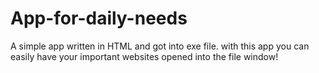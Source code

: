 # App-for-daily-needs
A simple app written in HTML and got into exe file. with this app you can easily have your important websites opened into the file window!
